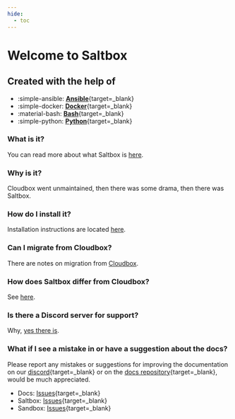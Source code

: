 ```yaml
---
hide:
  - toc
---
```

# Welcome to Saltbox

## Created with the help of

<div style="max-width: 800px" class="grid cards" markdown>

- :simple-ansible: [__Ansible__](https://www.ansible.com/){target=_blank}
- :simple-docker: [__Docker__](https://www.docker.com/){target=_blank}
- :material-bash: [__Bash__](https://www.gnu.org/software/bash/){target=_blank}
- :simple-python: [__Python__](https://www.python.org/){target=_blank}

</div>

### What is it?

You can read more about what Saltbox is [here](saltbox/basics/basics.md).

### Why is it?

Cloudbox went unmaintained, then there was some drama, then there was Saltbox.

### How do I install it?

Installation instructions are located [here](saltbox/prerequisites/prerequisites.md).

### Can I migrate from Cloudbox?

There are notes on migration from [Cloudbox](reference/guides/cloudbox.md).

### How does Saltbox differ from Cloudbox?

See [here](reference/saltbox-vs-cloudbox.md).

### Is there a Discord server for support?

Why, [yes there is](https://discord.gg/ugfKXpFND8).

### What if I see a mistake in or have a suggestion about the docs?

Please report any mistakes or suggestions for improving the documentation on our [discord](https://discord.gg/ugfKXpFND8){target=_blank} or on the [docs repository](https://github.com/saltyorg/docs){target=_blank}, would be much appreciated.

- Docs: [Issues](https://github.com/saltyorg/docs/issues){target=_blank}
- Saltbox: [Issues](https://github.com/saltyorg/Saltbox/issues){target=_blank}
- Sandbox: [Issues](https://github.com/saltyorg/Sandbox/issues){target=_blank}
